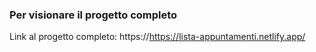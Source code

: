 ### Per visionare il progetto completo

Link al progetto completo: https://https://lista-appuntamenti.netlify.app/
